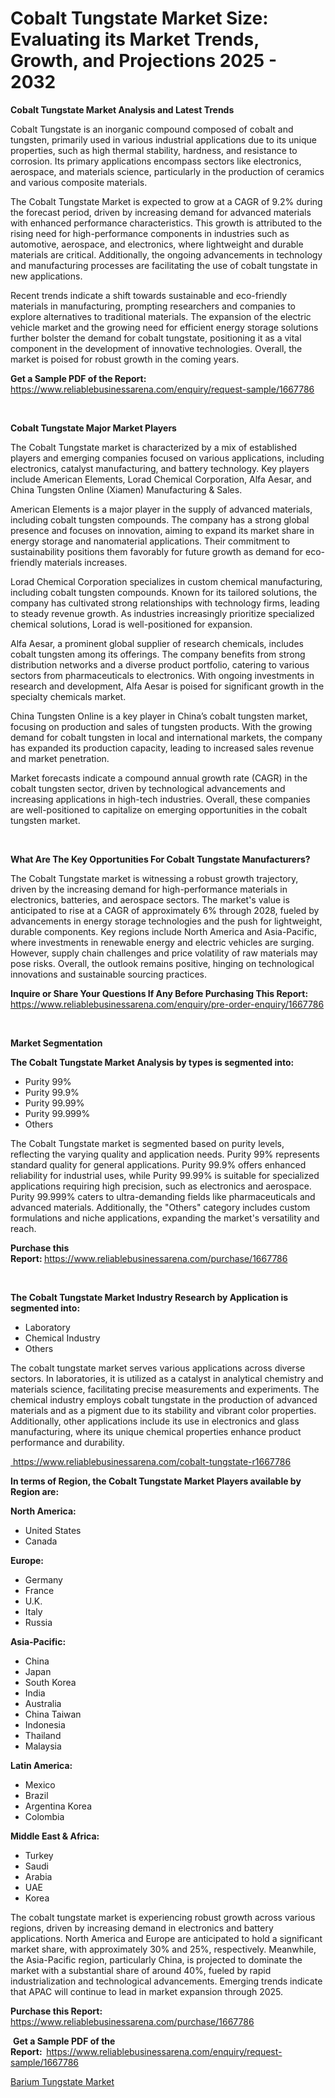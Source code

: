 <p><h1>Cobalt Tungstate Market Size: Evaluating its Market Trends, Growth, and Projections 2025 - 2032</h1></p><p><strong>Cobalt Tungstate Market Analysis and Latest Trends</strong></p>
<p><p>Cobalt Tungstate is an inorganic compound composed of cobalt and tungsten, primarily used in various industrial applications due to its unique properties, such as high thermal stability, hardness, and resistance to corrosion. Its primary applications encompass sectors like electronics, aerospace, and materials science, particularly in the production of ceramics and various composite materials.</p><p>The Cobalt Tungstate Market is expected to grow at a CAGR of 9.2% during the forecast period, driven by increasing demand for advanced materials with enhanced performance characteristics. This growth is attributed to the rising need for high-performance components in industries such as automotive, aerospace, and electronics, where lightweight and durable materials are critical. Additionally, the ongoing advancements in technology and manufacturing processes are facilitating the use of cobalt tungstate in new applications.</p><p>Recent trends indicate a shift towards sustainable and eco-friendly materials in manufacturing, prompting researchers and companies to explore alternatives to traditional materials. The expansion of the electric vehicle market and the growing need for efficient energy storage solutions further bolster the demand for cobalt tungstate, positioning it as a vital component in the development of innovative technologies. Overall, the market is poised for robust growth in the coming years.</p></p>
<p><strong>Get a Sample PDF of the Report:&nbsp;</strong> <a href="https://www.reliablebusinessarena.com/enquiry/request-sample/1667786?utm_campaign=2095&utm_medium=2&utm_source=Github&utm_content=ia&utm_term=07032025&utm_id=cobalt-tungstate">https://www.reliablebusinessarena.com/enquiry/request-sample/1667786</a></p>
<p>&nbsp;</p>
<p><strong>Cobalt Tungstate Major Market Players</strong></p>
<p><p>The Cobalt Tungstate market is characterized by a mix of established players and emerging companies focused on various applications, including electronics, catalyst manufacturing, and battery technology. Key players include American Elements, Lorad Chemical Corporation, Alfa Aesar, and China Tungsten Online (Xiamen) Manufacturing & Sales.</p><p>American Elements is a major player in the supply of advanced materials, including cobalt tungsten compounds. The company has a strong global presence and focuses on innovation, aiming to expand its market share in energy storage and nanomaterial applications. Their commitment to sustainability positions them favorably for future growth as demand for eco-friendly materials increases.</p><p>Lorad Chemical Corporation specializes in custom chemical manufacturing, including cobalt tungsten compounds. Known for its tailored solutions, the company has cultivated strong relationships with technology firms, leading to steady revenue growth. As industries increasingly prioritize specialized chemical solutions, Lorad is well-positioned for expansion.</p><p>Alfa Aesar, a prominent global supplier of research chemicals, includes cobalt tungsten among its offerings. The company benefits from strong distribution networks and a diverse product portfolio, catering to various sectors from pharmaceuticals to electronics. With ongoing investments in research and development, Alfa Aesar is poised for significant growth in the specialty chemicals market.</p><p>China Tungsten Online is a key player in China’s cobalt tungsten market, focusing on production and sales of tungsten products. With the growing demand for cobalt tungsten in local and international markets, the company has expanded its production capacity, leading to increased sales revenue and market penetration. </p><p>Market forecasts indicate a compound annual growth rate (CAGR) in the cobalt tungsten sector, driven by technological advancements and increasing applications in high-tech industries. Overall, these companies are well-positioned to capitalize on emerging opportunities in the cobalt tungsten market.</p></p>
<p>&nbsp;</p>
<p><strong>What Are The Key Opportunities For Cobalt Tungstate Manufacturers?</strong></p>
<p><p>The Cobalt Tungstate market is witnessing a robust growth trajectory, driven by the increasing demand for high-performance materials in electronics, batteries, and aerospace sectors. The market's value is anticipated to rise at a CAGR of approximately 6% through 2028, fueled by advancements in energy storage technologies and the push for lightweight, durable components. Key regions include North America and Asia-Pacific, where investments in renewable energy and electric vehicles are surging. However, supply chain challenges and price volatility of raw materials may pose risks. Overall, the outlook remains positive, hinging on technological innovations and sustainable sourcing practices.</p></p>
<p><strong>Inquire or Share Your Questions If Any Before Purchasing This Report:</strong> <a href="https://www.reliablebusinessarena.com/enquiry/pre-order-enquiry/1667786?utm_campaign=2095&utm_medium=2&utm_source=Github&utm_content=ia&utm_term=07032025&utm_id=cobalt-tungstate">https://www.reliablebusinessarena.com/enquiry/pre-order-enquiry/1667786</a></p>
<p>&nbsp;</p>
<p><strong>Market Segmentation</strong></p>
<p><strong>The Cobalt Tungstate Market Analysis by types is segmented into:</strong></p>
<p><ul><li>Purity 99%</li><li>Purity 99.9%</li><li>Purity 99.99%</li><li>Purity 99.999%</li><li>Others</li></ul></p>
<p><p>The Cobalt Tungstate market is segmented based on purity levels, reflecting the varying quality and application needs. Purity 99% represents standard quality for general applications. Purity 99.9% offers enhanced reliability for industrial uses, while Purity 99.99% is suitable for specialized applications requiring high precision, such as electronics and aerospace. Purity 99.999% caters to ultra-demanding fields like pharmaceuticals and advanced materials. Additionally, the "Others" category includes custom formulations and niche applications, expanding the market's versatility and reach.</p></p>
<p><strong>Purchase this Report:&nbsp;</strong><a href="https://www.reliablebusinessarena.com/purchase/1667786?utm_campaign=2095&utm_medium=2&utm_source=Github&utm_content=ia&utm_term=07032025&utm_id=cobalt-tungstate">https://www.reliablebusinessarena.com/purchase/1667786</a></p>
<p>&nbsp;</p>
<p><strong>The Cobalt Tungstate Market Industry Research by Application is segmented into:</strong></p>
<p><ul><li>Laboratory</li><li>Chemical Industry</li><li>Others</li></ul></p>
<p><p>The cobalt tungstate market serves various applications across diverse sectors. In laboratories, it is utilized as a catalyst in analytical chemistry and materials science, facilitating precise measurements and experiments. The chemical industry employs cobalt tungstate in the production of advanced materials and as a pigment due to its stability and vibrant color properties. Additionally, other applications include its use in electronics and glass manufacturing, where its unique chemical properties enhance product performance and durability.</p></p>
<p><a href="https://www.reliablebusinessarena.com/cobalt-tungstate-r1667786?utm_campaign=2095&utm_medium=2&utm_source=Github&utm_content=ia&utm_term=07032025&utm_id=cobalt-tungstate">&nbsp;https://www.reliablebusinessarena.com/cobalt-tungstate-r1667786</a></p>
<p><strong>In terms of Region, the Cobalt Tungstate Market Players available by Region are:</strong></p>
<p>
    <p> <strong> North America: </strong>
        <ul>
            <li>United States</li>
            <li>Canada</li>
        </ul>
        </p> 
    <p> <strong> Europe: </strong>
        <ul>
            <li>Germany</li>
            <li>France</li>
            <li>U.K.</li>
            <li>Italy</li>
            <li>Russia</li>
        </ul>
        </p> 
    <p> <strong> Asia-Pacific: </strong>
        <ul>
            <li>China</li>
            <li>Japan</li>
            <li>South Korea</li>
            <li>India</li>
            <li>Australia</li>
            <li>China Taiwan</li>
            <li>Indonesia</li>
            <li>Thailand</li>
            <li>Malaysia</li>
        </ul>
        </p> 
    <p> <strong> Latin America: </strong>
        <ul>
            <li>Mexico</li>
            <li>Brazil</li>
            <li>Argentina Korea</li>
            <li>Colombia</li>
        </ul>
        </p> 
    <p> <strong> Middle East & Africa: </strong>
        <ul>
            <li>Turkey</li>
            <li>Saudi</li>
            <li>Arabia</li>
            <li>UAE</li>
            <li>Korea</li>
        </ul>
    </p>
    </p>
<p><p>The cobalt tungstate market is experiencing robust growth across various regions, driven by increasing demand in electronics and battery applications. North America and Europe are anticipated to hold a significant market share, with approximately 30% and 25%, respectively. Meanwhile, the Asia-Pacific region, particularly China, is projected to dominate the market with a substantial share of around 40%, fueled by rapid industrialization and technological advancements. Emerging trends indicate that APAC will continue to lead in market expansion through 2025.</p></p>
<p><strong>Purchase this Report: </strong><a href="https://www.reliablebusinessarena.com/purchase/1667786?utm_campaign=2095&utm_medium=2&utm_source=Github&utm_content=ia&utm_term=07032025&utm_id=cobalt-tungstate">https://www.reliablebusinessarena.com/purchase/1667786</a></p>
<p>&nbsp;<strong>Get a Sample PDF of the Report:&nbsp;&nbsp;</strong><a href="https://www.reliablebusinessarena.com/enquiry/request-sample/1667786?utm_campaign=2095&utm_medium=2&utm_source=Github&utm_content=ia&utm_term=07032025&utm_id=cobalt-tungstate">https://www.reliablebusinessarena.com/enquiry/request-sample/1667786</a></p>
<p><strong></strong></p>
<p><p><a href="https://github.com/mauripalmi/Market-Research-Report-List-6/blob/main/barium-tungstate-market.md?utm_campaign=2095&utm_medium=2&utm_source=Github&utm_content=ia&utm_term=07032025&utm_id=cobalt-tungstate">Barium Tungstate Market</a></p></p>